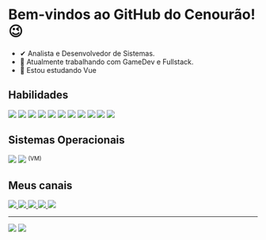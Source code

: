 # Bem-vindos ao GitHub do Cenourão! 😉


- ✔ Analista e Desenvolvedor de Sistemas.
- 🔭 Atualmente trabalhando com GameDev e Fullstack.
- 🌱 Estou estudando Vue

## Habilidades
<div>
  <img src="https://img.shields.io/badge/HTML5-E34F26?style=for-the-badge&logo=html5&logoColor=white" />
  <img src="https://img.shields.io/badge/CSS3-1572B6?style=for-the-badge&logo=css3&logoColor=white" />
  <img src="https://img.shields.io/badge/JavaScript-323330?style=for-the-badge&logo=javascript&logoColor=F7DF1E" />
  <img src="https://img.shields.io/badge/C-00599C?style=for-the-badge&logo=c&logoColor=white" />
  <img src="https://img.shields.io/badge/C%2B%2B-00599C?style=for-the-badge&logo=c%2B%2B&logoColor=white" />
  <img src="https://img.shields.io/badge/Java-ED8B00?style=for-the-badge&logo=java&logoColor=white" />
  <img src="https://img.shields.io/badge/PHP-777BB4?style=for-the-badge&logo=php&logoColor=white" />
  <img src="https://img.shields.io/badge/Vue.js-35495E?style=for-the-badge&logo=vue.js&logoColor=4FC08D" />
  <img src="https://img.shields.io/badge/Laravel-FF2D20?style=for-the-badge&logo=laravel&logoColor=white" />
  <img src="https://img.shields.io/badge/MySQL-00000F?style=for-the-badge&logo=mysql&logoColor=white" />
  <img src="https://img.shields.io/badge/SQLite-07405E?style=for-the-badge&logo=sqlite&logoColor=white" /> 
</div>

## Sistemas Operacionais
<div>
	<img src="https://img.shields.io/badge/Windows-0078D6?style=for-the-badge&logo=windows&logoColor=white" />
	<img src="https://img.shields.io/badge/Ubuntu-E95420?style=for-the-badge&logo=ubuntu&logoColor=white" />
	<sup>(VM)</sup>
</div>

## Meus canais
<div>
	<a href="https://twitter.com/DrXGB" target="_blank">
		<img src="https://img.shields.io/badge/Twitter-1DA1F2?style=for-the-badge&logo=twitter&logoColor=white" />
	</a>
	<a href="https://www.youtube.com/channel/UCyZxoAiTa1Nih2V8ONhsizQ" target="_blank">
		<img src="https://img.shields.io/badge/YouTube-FF0000?style=for-the-badge&logo=youtube&logoColor=white" />
	</a>
	<a href="https://www.twitch.tv/drxgb_" target="_blank">
		<img src="https://img.shields.io/badge/Twitch-9146FF?style=for-the-badge&logo=twitch&logoColor=white" />
	</a>
	<a href="https://drxgb.itch.io/" target="_blank">
		<img src="https://img.shields.io/badge/Itch.io-FA5C5C?style=for-the-badge&logo=itch.io&logoColor=white" />
	</a>
	<a href="https://ko-fi.com/drxgb" target="_blank">
		<img src="https://img.shields.io/badge/Ko--fi-F16061?style=for-the-badge&logo=ko-fi&logoColor=white" />
	</a>
</div>

<hr />

<div>
	<img src="https://github-readme-stats.vercel.app/api?username=drxgb&theme=highcontrast&show_icons=true&count_private=true" />
	<img src="https://github-readme-stats.vercel.app/api/top-langs/?username=drxgb&theme=blue-green&layout=compact" />
</div>

<!--
**drxgb/drxgb** is a ✨ _special_ ✨ repository because its `README.md` (this file) appears on your GitHub profile.

Here are some ideas to get you started:

- 🔭 I’m currently working on ...
- 🌱 I’m currently learning ...
- 👯 I’m looking to collaborate on ...
- 🤔 I’m looking for help with ...
- 💬 Ask me about ...
- 📫 How to reach me: ...
- 😄 Pronouns: ...
- ⚡ Fun fact: ...
-->
